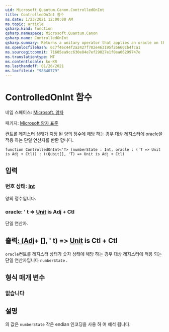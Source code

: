 ```yaml
---
uid: Microsoft.Quantum.Canon.ControlledOnInt
title: ControlledOnInt 함수
ms.date: 1/23/2021 12:00:00 AM
ms.topic: article
qsharp.kind: function
qsharp.namespace: Microsoft.Quantum.Canon
qsharp.name: ControlledOnInt
qsharp.summary: Returns a unitary operator that applies an oracle on the target register if the control register state corresponds to a specified positive integer.
ms.openlocfilehash: 6c7f46c44f2a2427f702e463195f26660cb4fca1
ms.sourcegitcommit: 71605ea9cc630e84e7ef29027e1f0ea06299747e
ms.translationtype: MT
ms.contentlocale: ko-KR
ms.lasthandoff: 01/26/2021
ms.locfileid: "98840779"
---
```

# <a name="controlledonint-function"></a>ControlledOnInt 함수

네임 스페이스: [Microsoft. 양자](xref:Microsoft.Quantum.Canon)

패키지: [Microsoft 양자 표준](https://nuget.org/packages/Microsoft.Quantum.Standard)


컨트롤 레지스터 상태가 지정 된 양의 정수에 해당 하는 경우 대상 레지스터에 oracle을 적용 하는 단일 연산자를 반환 합니다.

```qsharp
function ControlledOnInt<'T> (numberState : Int, oracle : ('T => Unit is Adj + Ctl)) : ((Qubit[], 'T) => Unit is Adj + Ctl)
```


## <a name="input"></a>입력

### <a name="numberstate--int"></a>번호 상태: [Int](xref:microsoft.quantum.lang-ref.int)

양의 정수입니다.


### <a name="oracle--t--unit--is-adj--ctl"></a>oracle: ' t => [Unit](xref:microsoft.quantum.lang-ref.unit)  is Adj + Ctl

단일 연산자.



## <a name="output--qubitt--unit--is-adj--ctl"></a>출력[: (Adj](xref:microsoft.quantum.lang-ref.qubit)+ [], ' t) => [Unit](xref:microsoft.quantum.lang-ref.unit)  is Ctl + Ctl

`oracle`컨트롤 레지스터 상태가 숫자 상태에 해당 하는 경우 대상 레지스터에 적용 되는 단일 연산자입니다 `numberState` .

## <a name="type-parameters"></a>형식 매개 변수

### <a name="t"></a>없습니다



## <a name="remarks"></a>설명

의 값은 `numberState` 작은 endian 인코딩을 사용 하 여 해석 됩니다.